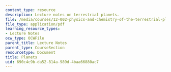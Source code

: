 ```yaml
---
content_type: resource
description: Lecture notes on terrestrial planets.
file: /media/courses/12-002-physics-and-chemistry-of-the-terrestrial-planets-fall-2008/690c4c9bda52814a989d4baa66880ac7_MIT12_002f08_lec31.pdf
file_type: application/pdf
learning_resource_types:
- Lecture Notes
ocw_type: OCWFile
parent_title: Lecture Notes
parent_type: CourseSection
resourcetype: Document
title: Planets
uid: 690c4c9b-da52-814a-989d-4baa66880ac7
---
```

